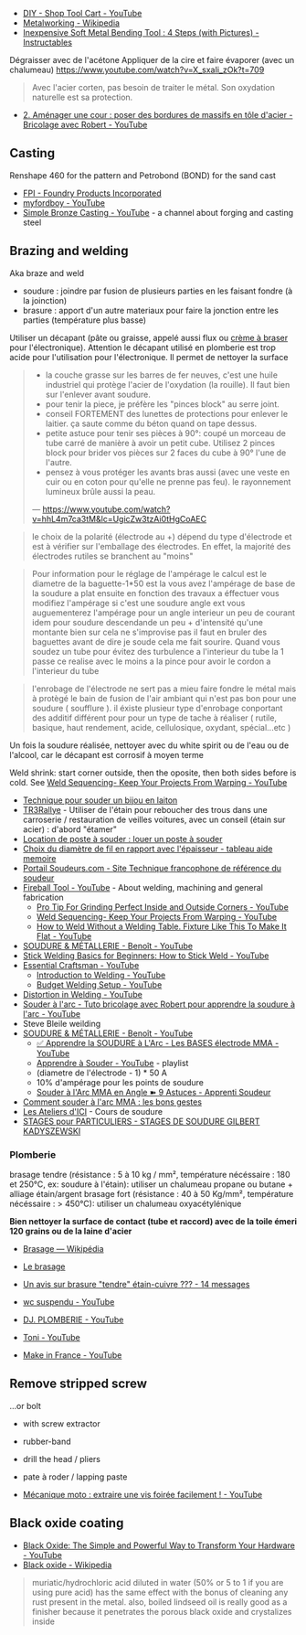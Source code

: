 - [DIY - Shop Tool Cart - YouTube](https://www.youtube.com/watch?v=KyISgG2FLBU)
- [Metalworking - Wikipedia](https://en.wikipedia.org/wiki/Metalworking)
- [Inexpensive Soft Metal Bending Tool : 4 Steps (with Pictures) - Instructables](https://www.instructables.com/Inexpensive-Soft-Metal-Bending-Tool/)

Dégraisser avec de l'acétone
Appliquer de la cire et faire évaporer (avec un chalumeau) https://www.youtube.com/watch?v=X_sxaIi_zOk?t=709

> Avec l'acier corten, pas besoin de traiter le métal. Son oxydation naturelle est sa protection.

- [2. Aménager une cour : poser des bordures de massifs en tôle d'acier -Bricolage avec Robert - YouTube](https://www.youtube.com/watch?v=jb5t39NH0Rk)

## Casting

Renshape 460 for the pattern and Petrobond (BOND) for the sand cast

- [FPI - Foundry Products Incorporated](http://www.foundryproductsonline.com/)
- [myfordboy - YouTube](https://www.youtube.com/channel/UCNC9gjgYrzLfyMQmp31DnjA)
- [Simple Bronze Casting - YouTube](https://www.youtube.com/channel/UCb7GbqAjyz0kwdEAUjr4FSQ) - a channel about forging and casting steel

## Brazing and welding

Aka braze and weld

- soudure : joindre par fusion de plusieurs parties en les faisant fondre (à  la joinction)
- brasure : apport d'un autre materiaux pour faire la jonction entre les parties (température plus basse)

Utiliser un décapant (pâte ou graisse, appelé aussi flux ou [crème à braser](https://fr.wikipedia.org/wiki/Cr%C3%A8me_%C3%A0_braser) pour l'électronique). Attention le décapant utilisé en plomberie est trop acide pour l'utilisation pour l'électronique.
Il permet de nettoyer la surface

> - la couche grasse sur les barres de fer neuves, c'est une huile industriel qui protège l'acier de l'oxydation (la rouille). Il faut bien sur l'enlever avant soudure.
> - pour tenir la piece, je préfère les "pinces block" au serre joint.
> - conseil FORTEMENT des lunettes de protections pour enlever le laitier. ça saute comme du béton quand on tape dessus.
> - petite astuce pour tenir ses pièces à 90°: coupé un morceau de tube carré de manière à avoir un petit cube. Utilisez 2 pinces block pour brider vos pièces sur 2 faces du cube à 90° l'une de l'autre.
> - pensez à vous protéger les avants bras aussi (avec une veste en cuir ou en coton pour qu'elle ne prenne pas feu). le rayonnement lumineux brûle aussi la peau.
>
> — https://www.youtube.com/watch?v=hhL4m7ca3tM&lc=UgicZw3tzAi0tHgCoAEC

> le choix de la polarité (électrode au +) dépend du type d'électrode et est à vérifier sur l'emballage des électrodes. En effet, la majorité des électrodes rutiles se branchent au "moins"

> Pour information pour le réglage de l'ampérage le calcul est le diametre de la baguette-1*50 est la vous avez l'ampérage de base de la soudure a plat ensuite en fonction des travaux a éffectuer vous modifiez l'ampérage si c'est une soudure angle ext vous auguementerez l'ampérage pour un angle interieur un peu de courant idem pour soudure descendande un peu + d'intensité qu'une montante bien sur cela ne s'improvise pas il faut en bruler des baguettes avant de dire je soude cela me fait sourire.
> Quand vous soudez un tube pour évitez des turbulence a l'interieur du tube la 1 passe ce realise avec le moins a la pince pour avoir le cordon a l'interieur du tube

> l'enrobage de l'électrode ne sert pas a mieu faire fondre le métal mais à protègé le bain de fusion de l'air ambiant qui n'est pas bon pour une soudure ( soufflure ). il éxiste plusieur type d'enrobage conportant des additif différent pour pour un type de tache à réaliser ( rutile, basique, haut rendement, acide, cellulosique, oxydant, spécial...etc )

Un fois la soudure réalisée, nettoyer avec du white spirit ou de l'eau ou de l'alcool, car le décapant est corrosif à moyen terme

Weld shrink: start corner outside, then the oposite, then both sides before is cold. See [Weld Sequencing- Keep Your Projects From Warping - YouTube](https://www.youtube.com/watch?v=lL98oE2NaQg)

- [Technique pour souder un bijou en laiton](http://metal-connexion.fr/forum/technique-pour-souder-un-bijou-en-laiton-t2183.html#p25920)
- [TR3Rallye](http://www.trregisterfrance.com/TR3rallye/TR3Rallye_caisse2/TR3rallye_caisse2_1.htm) - Utiliser de l'étain pour reboucher des trous dans une carroserie / restauration de veilles voitures, avec un conseil (étain sur acier) : d'abord "étamer"
- [Location de poste à souder : louer un poste à souder](https://poste-a-souder.ooreka.fr/comprendre/location-poste-a-souder)
- [Choix du diamètre de fil en rapport avec l'épaisseur - tableau aide memoire](https://www.soudeurs.com/les-novices-les-neophytes-et-les-bricoleurs-soudeurs/3609-tableau-aide-memoire.html)
- [Portail Soudeurs.com - Site Technique francophone de référence du soudeur](https://www.soudeurs.com/)
- [Fireball Tool - YouTube](https://www.youtube.com/@FireballTool) - About welding, machining and general fabrication
	- [Pro Tip For Grinding Perfect Inside and Outside Corners - YouTube](https://www.youtube.com/watch?v=pBfarxEoEoU)
	- [Weld Sequencing- Keep Your Projects From Warping - YouTube](https://www.youtube.com/watch?v=lL98oE2NaQg)
	- [How to Weld Without a Welding Table. Fixture Like This To Make It Flat - YouTube](https://www.youtube.com/watch?v=-PQLbdILaSU)
- [SOUDURE & MÉTALLERIE - Benoît - YouTube](https://www.youtube.com/@Soudure_Metallerie)
- [Stick Welding Basics for Beginners: How to Stick Weld - YouTube](https://www.youtube.com/watch?v=pMtqDWUpJds)
- [Essential Craftsman - YouTube](https://www.youtube.com/@essentialcraftsman)
	- [Introduction to Welding - YouTube](https://www.youtube.com/watch?v=jy5wRgNOIkE)
	- [Budget Welding Setup - YouTube](https://www.youtube.com/watch?v=40qxyX6HpvI)
- [Distortion in Welding - YouTube](https://www.youtube.com/watch?v=ABoD0llybPk)
- [Souder à l'arc - Tuto bricolage avec Robert pour apprendre la soudure à l'arc - YouTube](https://www.youtube.com/watch?v=hhL4m7ca3tM)
- Steve Bleile weilding
- [SOUDURE & MÉTALLERIE - Benoît - YouTube](https://www.youtube.com/@Soudure_Metallerie)
	- [✅ Apprendre la SOUDURE à L'Arc - Les BASES électrode MMA - YouTube](https://www.youtube.com/watch?v=h7GdvtKsEAQ)
	- [Apprendre à Souder - YouTube](https://www.youtube.com/playlist?list=PLqsJ2izow0ylcfYBeeBYMGl5VjsgXl3sN) - playlist
	- (diametre de l'électrode - 1) * 50 A
	- 10% d'ampérage pour les points de soudure
	- [Souder à l'Arc MMA en Angle ➽ 9 Astuces - Apprenti Soudeur](https://apprentisoudeur.fr/souder-arc-mma-angle/)
- [Comment souder à l'arc MMA : les bons gestes](https://www.systemed.fr/materiel-d-atelier-protection/soudure-a-l-arc-reconnaitre-bon-geste,2850.html)
- [Les Ateliers d'ICI](https://lesateliersdici.podia.com/) - Cours de soudure
- [STAGES pour PARTICULIERS - STAGES DE SOUDURE GILBERT KADYSZEWSKI](https://www.kgilbert.fr/gilbert-kadyszewski-formateur/stages-pour-particuliers/)

### Plomberie

brasage tendre (résistance : 5 à 10 kg / mm², température nécéssaire : 180 et 250°C, ex: soudure à l'étain): utiliser un chalumeau propane ou butane + alliage étain/argent
brasage fort (résistance : 40 à 50 Kg/mm², température nécéssaire : > 450°C): utiliser un chalumeau oxyacétylénique


**Bien nettoyer la surface de contact (tube et raccord) avec de la toile émeri 120 grains ou de la laine d'acier**

- [Brasage — Wikipédia](https://fr.wikipedia.org/wiki/Brasage)
- [Le brasage](http://herve.silve.pagesperso-orange.fr/brasage.htm)
- [Un avis sur brasure "tendre" étain-cuivre ??? - 14 messages](https://www.forumconstruire.com/construire/topic-99290.php#1275876)
- [wc suspendu - YouTube](https://www.youtube.com/watch?v=raZskSeb6Ks&t=724)

- [DJ. PLOMBERIE - YouTube](https://www.youtube.com/@DJ.PLOMBERIE)
- [Toni - YouTube](https://www.youtube.com/@Toni-ght)
- [Make in France - YouTube](https://www.youtube.com/@MakeinFrance)

## Remove stripped screw

...or bolt

- with screw extractor
- rubber-band
- drill the head / pliers
- pate à roder / lapping paste

- [Mécanique moto : extraire une vis foirée facilement ! - YouTube](https://www.youtube.com/watch?v=lNRpww-45Oo)

## Black oxide coating

- [Black Oxide: The Simple and Powerful Way to Transform Your Hardware - YouTube](https://www.youtube.com/watch?v=e7R8N3b4OtE)
- [Black oxide - Wikipedia](https://en.wikipedia.org/wiki/Black_oxide)

> muriatic/hydrochloric acid diluted in water (50% or 5 to 1 if you are using pure acid) has the same effect with the bonus of cleaning any rust present in the metal. also, boiled lindseed oil is really good as a finisher because it penetrates the porous black oxide and crystalizes inside
